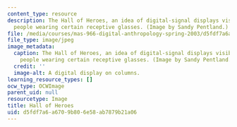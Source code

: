 ```yaml
---
content_type: resource
description: The Hall of Heroes, an idea of digital-signal displays visible only to
  people wearing certain receptive glasses. (Image by Sandy Pentland.)
file: /media/courses/mas-966-digital-anthropology-spring-2003/d5fdf7a6a6709b806e58ab7879b21a06_mas-966s03.jpg
file_type: image/jpeg
image_metadata:
  caption: The Hall of Heroes, an idea of digital-signal displays visible only to
    people wearing certain receptive glasses. (Image by Sandy Pentland.)
  credit: ''
  image-alt: A digital display on columns.
learning_resource_types: []
ocw_type: OCWImage
parent_uid: null
resourcetype: Image
title: Hall of Heroes
uid: d5fdf7a6-a670-9b80-6e58-ab7879b21a06
---
```

